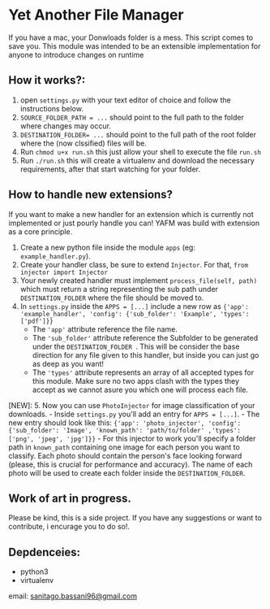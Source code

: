 # Yet Another File Manager
If you have a mac, your Donwloads folder is a mess.
This script comes to save you.
This module was intended to be an extensible implementation for anyone to introduce changes on runtime

## How it works?:
1. open `settings.py` with your text editor of choice and follow the instructions below.
2. `SOURCE_FOLDER_PATH = ...` should point to the full path to the folder where changes may occur.
3. `DESTINATION_FOLDER= ...` should point to the full path of the root folder where the (now clssified) files will be.
4. Run `chmod u+x run.sh` this just allow your shell to execute the file `run.sh`
5. Run `./run.sh` this will create a virtualenv and download the necessary requirements, after that start watching for your folder.

## How to handle new extensions?
If you want to make a new handler for an extension which is currently not implemented or just pourly handle you can!
YAFM was build with extension as a core principle. 
1. Create a new python file inside the module `apps` (eg: `example_handler.py`).
2. Create your handler class, be sure to extend `Injector`. For that, `from injector import Injector`
3. Your newly created handler must implement `process_file(self, path)` which must return a string representing the sub path under `DESTINATION_FOLDER` where the file should be moved to.
4. In `settings.py` inside the `APPS = [...]` include a new row as `{'app': 'example_handler', 'config': {'sub_folder': 'Example', 'types': ['pdf']}}`
    - The `'app'` attribute reference the file name.
    - The  `'sub_folder'` attribute reference the Subfolder to be generated under the  `DESTINATION_FOLDER `. This will be consider the base direction for any file given to this handler, but inside you can just go as deep as you want!
    - The `'types'` attribute represents an array of all accepted types for this module. Make sure no two apps clash with the types they accept as we cannot asure you which one will process each file.

[NEW]:
5. Now you can use `PhotoInjector` for image classification of your downloads.
    - Inside `settings.py` you'll add an entry for `APPS = [...]`.
    - The new entry should look like this:
        `{'app': 'photo_injector', 'config': {'sub_folder': 'Image', 'known_path': 'path/to/folder' ,'types': ['png', 'jpeg', 'jpg']}}`
    - For this injector to work you'll specify a folder path in `known_path` containing one image for each person you want to 
        classify. Each photo should contain the person's face looking forward (please, this is crucial for performance and accuracy). The name of each photo will be used to create each folder inside the `DESTINATION_FOLDER`.

## Work of art in progress.
Please be kind, this is a side project. If you have any suggestions or want to contribute, i encurage you to do so!.

## Depdenceies:
- python3
- virtualenv

email: sanitago.bassani96@gmail.com
